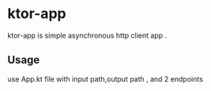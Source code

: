 # ktor-app

ktor-app is simple asynchronous http client app .

## Usage

use App.kt file with input path,output path , and 2 endpoints 

